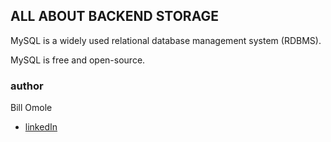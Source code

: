 ## ALL ABOUT BACKEND STORAGE
MySQL is a widely used relational database management system (RDBMS).

MySQL is free and open-source.

### author
Bill Omole
- [linkedIn](https://www.linkedin.com/in/bill-otieno-33250b142/)
